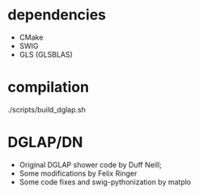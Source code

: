 # dependencies

- CMake
- SWIG
- GLS (GLSBLAS)

# compilation

./scripts/build_dglap.sh

# DGLAP/DN

- Original DGLAP shower code by Duff Neill; 
- Some modifications by Felix Ringer
- Some code fixes and swig-pythonization by matplo
